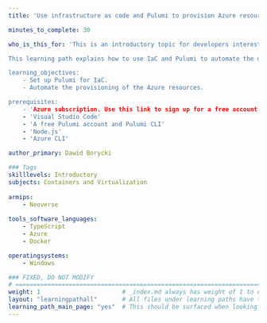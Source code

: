 ```yaml
---
title: 'Use infrastructure as code and Pulumi to provision Azure resources'

minutes_to_complete: 30

who_is_this_for: 'This is an introductory topic for developers interested in learning how to automate their cloud deployments using the Infrastructure as Code (IaC). 

This learning path explains how to use IaC and Pulumi to automate the deployment of all Azure resources required to deploy a containerized application to Azure Container Instance.

learning_objectives: 
    - Set up Pulumi for IaC.
    - Automate the provisioning of the Azure resources.

prerequisites:
    - 'Azure subscription. Use this link to sign up for a free account: https://azure.microsoft.com/en-us/free/'
    - 'Visual Studio Code'
    - 'A free Pulumi account and Pulumi CLI'
    - 'Node.js'
    - 'Azure CLI'

author_primary: Dawid Borycki

### Tags
skilllevels: Introductory
subjects: Containers and Virtualization
    
armips:
    - Neoverse
    
tools_software_languages:
    - TypeScript  
    - Azure
    - Docker    

operatingsystems:
    - Windows

### FIXED, DO NOT MODIFY
# ================================================================================
weight: 1                       # _index.md always has weight of 1 to order correctly
layout: "learningpathall"       # All files under learning paths have this same wrapper
learning_path_main_page: "yes"  # This should be surfaced when looking for related content. Only set for _index.md of learning path content.
---
```

